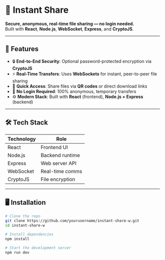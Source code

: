 # 🚀 Instant Share 

**Secure, anonymous, real-time file sharing — no login needed.**  
Built with **React**, **Node.js**, **WebSocket**, **Express**, and **CryptoJS**.

---

## 🔧 Features

- 🔒 **End-to-End Security**: Optional password-protected encryption via **CryptoJS**
- ⚡ **Real-Time Transfers**: Uses **WebSockets** for instant, peer-to-peer file sharing
- 📱 **Quick Access**: Share files via **QR codes** or direct download links
- 👤 **No Login Required**: 100% anonymous, temporary transfers
- ⚙️ **Modern Stack**: Built with **React** (frontend), **Node.js + Express** (backend)

---

## 🛠️ Tech Stack

| Technology  | Role            |
|-------------|-----------------|
| React       | Frontend UI     |
| Node.js     | Backend runtime |
| Express     | Web server API  |
| WebSocket   | Real-time comms |
| CryptoJS    | File encryption |

---

## 🖥️ Installation

```bash
# Clone the repo
git clone https://github.com/yourusername/instant-share-w.git
cd instant-share-w

# Install dependencies
npm install

# Start the development server
npm run dev
